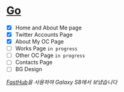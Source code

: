 # [Go](https://lunanyan.github.io)

- [x] Home and About Me page
- [x] Twitter Accounts Page
- [x] About My OC Page
- [ ] Works Page `in progress` 
- [ ] Other OC Page `in progress` 
- [ ] Contacts Page
- [ ] BG Design

_[FastHub](https://play.google.com/store/apps/details?id=com.fastaccess.github)을 사용하여 Galaxy S8에서 보냈습니다_